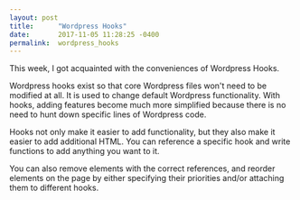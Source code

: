 ```yaml
---
layout: post
title:      "Wordpress Hooks"
date:       2017-11-05 11:28:25 -0400
permalink:  wordpress_hooks
---
```


This week, I got acquainted with the conveniences of Wordpress Hooks. 

Wordpress hooks exist so that core Wordpress files won't need to be modified at all. It is used to change default Wordpress functionality. With hooks, adding features become much more simplified because there is no need to hunt down specific lines of Wordpress code.

Hooks not only make it easier to add functionality, but they also make it easier to add additional HTML. You can reference a specific hook and write functions to add anything you want to it.

You can also remove elements with the correct references, and reorder elements on the page by either specifying their priorities and/or attaching them to different hooks.